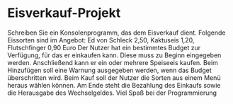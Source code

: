# Eisverkauf-Projekt
Schreiben Sie ein Konsolenprogramm, das dem Eisverkauf dient.  Folgende Eissorten sind im Angebot: Ed von Schleck  2,50, Kaktuseis 1,20, Flutschfinger 0,90 Euro  Der Nutzer hat ein bestimmtes Budget  zur Verfügung, für das er einkaufen kann. Diese muss zu Beginn eingegeben werden.  Anschließend kann er ein oder mehrere Speiseeis kaufen. Beim Hinzufügen soll eine Warnung ausgegeben werden, wenn das Budget überschritten wird.  Beim Kauf soll der Nutzer die Sorten aus einem Menü heraus wählen können. Am Ende steht die Bezahlung des Einkaufs sowie die Herausgabe des Wechselgeldes.  Viel Spaß bei der Programmierung
